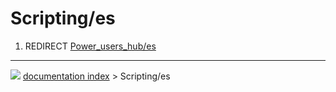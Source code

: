 # Scripting/es
1.  REDIRECT [Power_users_hub/es](Power_users_hub/es.md)



---
![](images/Right_arrow.png) [documentation index](../README.md) > Scripting/es
